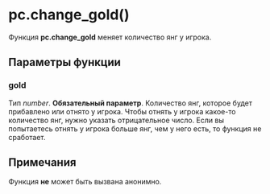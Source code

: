 # pc.change_gold()
Функция **pc.change_gold** меняет количество янг у игрока.

## Параметры функции
### gold
Тип *number*. **Обязательный параметр**. Количество янг, которое будет прибавлено или отнято у игрока. Чтобы отнять у игрока какое-то количество янг, нужно указать отрицательное число. Если вы попытаетесь отнять у игрока больше янг, чем у него есть, то функция не сработает.

## Примечания
Функция **не** может быть вызвана анонимно.